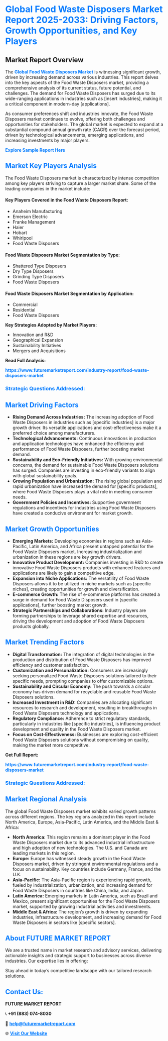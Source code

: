 <h1 style="color: #007BFF;">Global Food Waste Disposers Market Report 2025-2033: Driving Factors, Growth Opportunities, and Key Players</h1>

<section id="overview">
<h2>Market Report Overview</h2>
<p>The <a href="https://www.futuremarketreport.com/industry-report/food-waste-disposers-market" style="color: #007BFF; text-decoration: none;"><strong>Global Food Waste Disposers Market</strong></a> is witnessing significant growth, driven by increasing demand across various industries. This report delves into the key aspects of the Food Waste Disposers market, providing a comprehensive analysis of its current status, future potential, and challenges. The demand for Food Waste Disposers has surged due to its wide-ranging applications in industries such as [insert industries], making it a critical component in modern-day [applications].</p>
<p>As consumer preferences shift and industries innovate, the Food Waste Disposers market continues to evolve, offering both challenges and opportunities for stakeholders. The global market is expected to expand at a substantial compound annual growth rate (CAGR) over the forecast period, driven by technological advancements, emerging applications, and increasing investments by major players.</p>
</section>

<section id="overview">
<p><a href="https://www.futuremarketreport.com/request-sample/reportId=108512" style="color: #007BFF; text-decoration: none;"><strong>Explore Sample Report Here</strong></a></p>
</section>

<section id="key-players">
<h2 style="color: #007BFF;">Market Key Players Analysis</h2>
<p>The Food Waste Disposers market is characterized by intense competition among key players striving to capture a larger market share. Some of the leading companies in the market include:</p>
<h4>Key Players Covered in the Food Waste Disposers Report:</h4>
<ul><li>Anaheim Manufacturing</li><li>Emerson Electric</li><li>Franke Management</li><li>Haier</li><li>Hobart</li><li>Whirlpool</li><li>Food Waste Disposers</li></ul>
<h4>Food Waste Disposers Market Segmentation by Type:</h4>
<ul><li>Shattered Type Disposers</li><li>Dry Type Disposers</li><li>Grinding Type Disposers</li><li>Food Waste Disposers</li></ul>

<h4>Food Waste Disposers Market Segmentation by Application:</h4>
<ul><li>Commercial</li><li>Residential</li><li>Food Waste Disposers</li></ul>
<p><strong>Key Strategies Adopted by Market Players:</strong></p>
<ul>
<li>Innovation and R&D</li>
<li>Geographical Expansion</li>
<li>Sustainability Initiatives</li>
<li>Mergers and Acquisitions</li>
</ul>
</section>

<section>
<p><strong>Read Full Analysis: </strong></p><a href="https://www.futuremarketreport.com/industry-report/food-waste-disposers-market" style="color: #007BFF; text-decoration: none;"><strong>https://www.futuremarketreport.com/industry-report/food-waste-disposers-market</strong></a>
<h3 style="color: #007BFF;">Strategic Questions Addressed:</h3>
</section>

<section id="driving-factors">
<h2 style="color: #007BFF;">Market Driving Factors</h2>
<ul>
<li><strong>Rising Demand Across Industries:</strong> The increasing adoption of Food Waste Disposers in industries such as [specific industries] is a major growth driver. Its versatile applications and cost-effectiveness make it a preferred choice among manufacturers.</li>
<li><strong>Technological Advancements:</strong> Continuous innovations in production and application technologies have enhanced the efficiency and performance of Food Waste Disposers, further boosting market demand.</li>
<li><strong>Sustainability and Eco-Friendly Initiatives:</strong> With growing environmental concerns, the demand for sustainable Food Waste Disposers solutions has surged. Companies are investing in eco-friendly variants to align with global sustainability goals.</li>
<li><strong>Growing Population and Urbanization:</strong> The rising global population and rapid urbanization have increased the demand for [specific products], where Food Waste Disposers plays a vital role in meeting consumer needs.</li>
<li><strong>Government Policies and Incentives:</strong> Supportive government regulations and incentives for industries using Food Waste Disposers have created a conducive environment for market growth.</li>
</ul>
</section>

<section id="growth-opportunities">
<h2 style="color: #007BFF;">Market Growth Opportunities</h2>
<ul>
<li><strong>Emerging Markets:</strong> Developing economies in regions such as Asia-Pacific, Latin America, and Africa present untapped potential for the Food Waste Disposers market. Increasing industrialization and urbanization in these regions are key growth drivers.</li>
<li><strong>Innovative Product Development:</strong> Companies investing in R&D to create innovative Food Waste Disposers products with enhanced features and applications are likely to gain a competitive edge.</li>
<li><strong>Expansion into Niche Applications:</strong> The versatility of Food Waste Disposers allows it to be utilized in niche markets such as [specific niches], creating opportunities for growth and diversification.</li>
<li><strong>E-commerce Growth:</strong> The rise of e-commerce platforms has created a surge in demand for Food Waste Disposers used in [specific applications], further boosting market growth.</li>
<li><strong>Strategic Partnerships and Collaborations:</strong> Industry players are forming partnerships to leverage shared expertise and resources, driving the development and adoption of Food Waste Disposers products globally.</li>
</ul>
</section>

<section id="trending-factors">
<h2 style="color: #007BFF;">Market Trending Factors</h2>
<ul>
<li><strong>Digital Transformation:</strong> The integration of digital technologies in the production and distribution of Food Waste Disposers has improved efficiency and customer satisfaction.</li>
<li><strong>Customization and Personalization:</strong> Consumers are increasingly seeking personalized Food Waste Disposers solutions tailored to their specific needs, prompting companies to offer customizable options.</li>
<li><strong>Sustainability and Circular Economy:</strong> The push towards a circular economy has driven demand for recyclable and reusable Food Waste Disposers solutions.</li>
<li><strong>Increased Investment in R&D:</strong> Companies are allocating significant resources to research and development, resulting in breakthroughs in Food Waste Disposers technology and applications.</li>
<li><strong>Regulatory Compliance:</strong> Adherence to strict regulatory standards, particularly in industries like [specific industries], is influencing product development and quality in the Food Waste Disposers market.</li>
<li><strong>Focus on Cost-Effectiveness:</strong> Businesses are exploring cost-efficient Food Waste Disposers solutions without compromising on quality, making the market more competitive.</li>
</ul>
</section>

<section>
<p><strong>Get Full Report: </strong></p><a href="https://www.futuremarketreport.com/industry-report/food-waste-disposers-market" style="color: #007BFF; text-decoration: none;"><strong>https://www.futuremarketreport.com/industry-report/food-waste-disposers-market</strong></a>
<h3 style="color: #007BFF;">Strategic Questions Addressed:</h3>
</section>


<section id="regional-analysis">
<h2 style="color: #007BFF;">Market Regional Analysis</h2>
<p>The global Food Waste Disposers market exhibits varied growth patterns across different regions. The key regions analyzed in this report include North America, Europe, Asia-Pacific, Latin America, and the Middle East & Africa:</p>
<ul>
<li><strong>North America:</strong> This region remains a dominant player in the Food Waste Disposers market due to its advanced industrial infrastructure and high adoption of new technologies. The U.S. and Canada are leading markets in this region.</li>
<li><strong>Europe:</strong> Europe has witnessed steady growth in the Food Waste Disposers market, driven by stringent environmental regulations and a focus on sustainability. Key countries include Germany, France, and the U.K.</li>
<li><strong>Asia-Pacific:</strong> The Asia-Pacific region is experiencing rapid growth, fueled by industrialization, urbanization, and increasing demand for Food Waste Disposers in countries like China, India, and Japan.</li>
<li><strong>Latin America:</strong> Emerging markets in Latin America, such as Brazil and Mexico, present significant opportunities for the Food Waste Disposers market, supported by growing industrial activities and investments.</li>
<li><strong>Middle East & Africa:</strong> The region’s growth is driven by expanding industries, infrastructure development, and increasing demand for Food Waste Disposers in sectors like [specific sectors].</li>
</ul>
</section>

<footer>
<h2 style="color: #007BFF;">About FUTURE MARKET REPORT</h2>
<p>We are a trusted name in market research and advisory services, delivering actionable insights and strategic support to businesses across diverse industries. Our expertise lies in offering:</p>

<p>Stay ahead in today’s competitive landscape with our tailored research solutions.</p>

<h2 style="color: #007BFF;">Contact Us:</h2>
<p><strong>FUTURE MARKET REPORT</strong></p>
<p>📞 <strong>+91 (883) 074-8030</strong></p>
<p>📧 <strong><a href="mailto:help@futuremarketreport.com" style="color: #007BFF;">help@futuremarketreport.com</a></strong></p>
<p>🌐 <strong><a href="https://www.futuremarketreport.com/" style="color: #007BFF;">Visit Our Website</a></strong></p>
</footer>